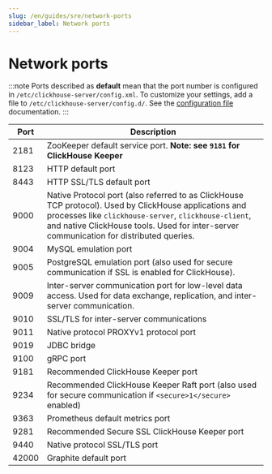 ```yaml
---
slug: /en/guides/sre/network-ports
sidebar_label: Network ports
---
```


# Network ports

:::note
Ports described as **default** mean that the port number is configured in `/etc/clickhouse-server/config.xml`.  To customize your settings, add a file to `/etc/clickhouse-server/config.d/`.  See the [configuration file](../../operations/configuration-files.md#override) documentation.
:::

|Port|Description|
|----|-----------|
|2181|ZooKeeper default service port. **Note: see `9181` for ClickHouse Keeper**|
|8123|HTTP default port|
|8443|HTTP SSL/TLS default port|
|9000|Native Protocol port (also referred to as ClickHouse TCP protocol). Used by ClickHouse applications and processes like `clickhouse-server`, `clickhouse-client`, and native ClickHouse tools. Used for inter-server communication for distributed queries.|
|9004|MySQL emulation port|
|9005|PostgreSQL emulation port (also used for secure communication if SSL is enabled for ClickHouse).|
|9009|Inter-server communication port for low-level data access. Used for data exchange, replication, and inter-server communication.|
|9010|SSL/TLS for inter-server communications|
|9011|Native protocol PROXYv1 protocol port|
|9019|JDBC bridge|
|9100|gRPC port|
|9181|Recommended ClickHouse Keeper port|
|9234|Recommended ClickHouse Keeper Raft port (also used for secure communication if `<secure>1</secure>` enabled) |
|9363|Prometheus default metrics port|
|9281|Recommended Secure SSL ClickHouse Keeper port|
|9440|Native protocol SSL/TLS port|
|42000|Graphite default port|

